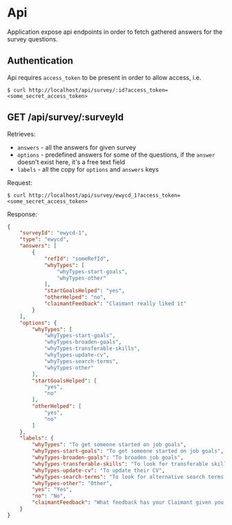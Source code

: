 # Api

Application expose api endpoints in order to fetch gathered answers for the survey questions.

## Authentication

Api requires `access_token` to be present in order to allow access, i.e.

    $ curl http://localhost/api/survey/:id?access_token=<some_secret_access_token>

## GET /api/survey/:surveyId

Retrieves:

* `answers` - all the answers for given survey
* `options` - predefined answers for some of the questions, if the `answer` doesn't exist here,
it's a free text field
* `labels` - all the copy for `options` and `answers` keys

Request:

    $ curl http://localhost/api/survey/ewycd_1?access_token=<some_secret_access_token>

Response:

``` json
{
    "surveyId": "ewycd-1",
    "type": "ewycd",
    "answers": [
        {
            "refId": "someRefId",
            "whyTypes": [
                "whyTypes-start-goals",
                "whyTypes-other"
            ],
            "startGoalsHelped": "yes",
            "otherHelped": "no",
            "claimantFeedback": "Claimant really liked it"
        }
    ],
    "options": {
        "whyTypes": [
            "whyTypes-start-goals",
            "whyTypes-broaden-goals",
            "whyTypes-transferable-skills",
            "whyTypes-update-cv",
            "whyTypes-search-terms",
            "whyTypes-other"
        ],
        "startGoalsHelped": [
            "yes",
            "no"
        ],
        "otherHelped": [
            "yes",
            "no"
        ]
    },
    "labels": {
        "whyTypes": "To get someone started on job goals",
        "whyTypes-start-goals": "To get someone started on job goals",
        "whyTypes-broaden-goals": "To broaden job goals",
        "whyTypes-transferable-skills": "To look for transferable skills",
        "whyTypes-update-cv": "To update their CV",
        "whyTypes-search-terms": "To look for alternative search terms for their online job search",
        "whyTypes-other": "Other",
        "yes": "Yes",
        "no": "No",
        "claimantFeedback": "What feedback has your Claimant given you about this tool?"
    }
}
```
